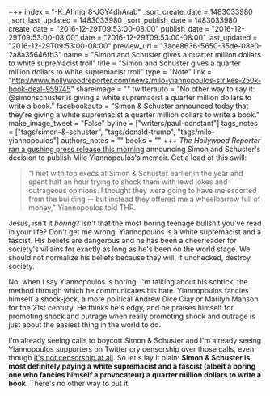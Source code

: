+++
index = "-K_Ahmqr8-JGY4dhArab"
_sort_create_date = 1483033980
_sort_last_updated = 1483033980
_sort_publish_date = 1483033980
create_date = "2016-12-29T09:53:00-08:00"
publish_date = "2016-12-29T09:53:00-08:00"
date = "2016-12-29T09:53:00-08:00"
last_updated = "2016-12-29T09:53:00-08:00"
preview_url = "3ace8636-5650-35de-08e0-2a8a35646fb3"
name = "Simon and Schuster gives a quarter million dollars to white supremacist troll"
title = "Simon and Schuster gives a quarter million dollars to white supremacist troll"
type = "Note"
link = "http://www.hollywoodreporter.com/news/milo-yiannopoulos-strikes-250k-book-deal-959745"
shareimage = ""
twitterauto = "No other way to say it: @simonschuster is giving a white supremacist a quarter million dollars to write a book."
facebookauto = "Simon & Schuster announced today that they're giving a white supremacist a quarter million dollars to write a book."
make_image_tweet = "False"
byline = ["writers/paul-constant"]
tags_notes = ["tags/simon-&amp;-schuster", "tags/donald-trump", "tags/milo-yiannopoulos"]
authors_notes = ""
books = ""
+++
*The Hollywood Reporter* [ran a gushing press release this morning](http://www.hollywoodreporter.com/news/milo-yiannopoulos-strikes-250k-book-deal-959745) announcing Simon and Schuster's decision to publish Milo Yiannopoulos's memoir. Get a load of this swill:

<blockquote>"I met with top execs at Simon & Schuster earlier in the year and spent half an hour trying to shock them with lewd jokes and outrageous opinions. I thought they were going to have me escorted from the building -- but instead they offered me a wheelbarrow full of money," Yiannopoulos told THR.</blockquote>

Jesus, isn't it *boring*? Isn't that the most boring teenage bullshit you've read in your life? Don't get me wrong: Yiannopoulos is a white supremacist and a fascist. His beliefs are dangerous and he has been a cheerleader for society's villains for exactly as long as he's been on the world stage. We should not normalize his beliefs because they will, if unchecked, destroy society.

No, when I say Yiannopoulos is boring, I'm talking about his schtick, the method through which he communicates his hate. Yiannopoulos fancies himself a shock-jock, a more political Andrew Dice Clay or Marilyn Manson for the 21st century. He thinks he's edgy, and he praises himself for promoting shock and outrage when really promoting shock and outrage is just about the easiest thing in the world to do. 

I'm already seeing calls to boycott Simon & Schuster and I'm already seeing Yiannopoulos supporters on Twitter cry censorship over those calls, even though [it's not censorship at all](https://xkcd.com/1357/). So let's lay it plain: **Simon & Schuster is most definitely paying a white supremacist and a fascist (albeit a boring one who fancies himself a provocateur) a quarter million dollars to write a book**. There's no other way to put it.